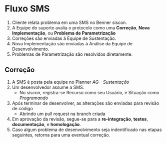 # Fluxo SMS
1. Cliente relata problema em uma SMS no Benner siscon.
2. A Equipe do suporte avalia o protocolo como uma **Correção**, **Nova Implementação**, ou **Problema de Parametrização**
  1. Correções são enviadas à Equipe de Sustentação.
  2. Nova Implementação são enviadas à Análise da Equipe de Desenvolvimento.
  3. Problemas de Parametrização são resolvidos diretamente.
## Correção
1. A SMS é posta pela equipe no Planner *AG - Sustentação*
2. Um desenvolvedor assume a SMS.
   * No siscon, registra-se Recurso como seu Usuário, e Situação como *Programando*
3. Após terminar de desenvolver, as alterações são enviadas para revisão de código
   * Abrindo um pull request na branch criada
4. Em aprovação da revisão, segue-se para a **re-integração**, **testes**, **documentação**, e **homologação**.
5. Caso algum problema de desenvolvimento seja indentificado nas etapas seguintes, retorna para uma eventual correção.
